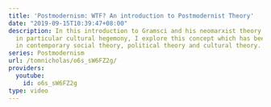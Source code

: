 ```yaml
---
title: 'Postmodernism: WTF? An introduction to Postmodernist Theory'
date: "2019-09-15T10:39:47+08:00"
description: In this introduction to Gramsci and his neomarxist theory of hegemony,
  in particular cultural hegemony, I explore this concept which has been hugely influential
  in contemporary social theory, political theory and cultural theory.
series: Postmodernism
url: /tomnicholas/o6s_sW6FZ2g/
providers:
  youtube:
    id: o6s_sW6FZ2g
type: video
---
```

